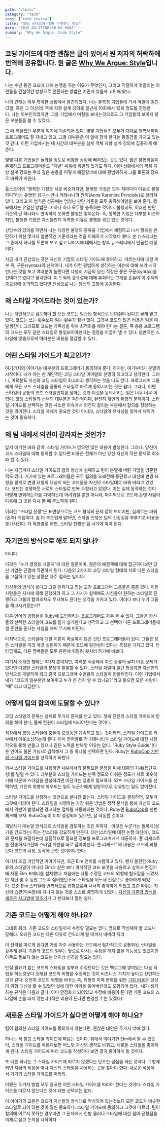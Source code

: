 ```yaml
---
path: "/tech/"
category: "tech"
tags: ["code review"]
title: "코딩 스타일에 대해 논쟁하는 이유"
date: "2018-08-15T00:00:00.000Z"
summary: "Why We Argue: Code Style"
---
```


코딩 가이드에 대한 괜찮은 글이 있어서 원 저자의 허락하에 번역해 공유합니다. 원 글은 [Why We Argue: Style](https://www.sandimetz.com/blog/2017/6/1/why-we-argue-style)입니다.
----
나는 수년 동안 코드에 대해 논쟁을 하는 이유가 무엇인지, 그리고 격렬하게 엇갈리는 의견들을 건설적인 방향으로 전환하는 방법은 어떤게 있을까 고민해 왔다.

나의 견해는 매우 특이한 상황에서 발견되었다. 나는 불특정 기업들에 가서 며칠에 걸친(3일, 혹은 그 이상의) 객체 지향 설계 강의를 일년에 10회에서 12회 정도를 진행한다. 나는 외부인이었지만, 그들 기업에서 며칠을 보내는것으로도 그 기업들의 보이지 않은 부분들을 볼 수 있었다.

그 때 깨달았던 부분이 여기에 기술되어 있다. 몇몇 기업들은 모두가 대체로 행복해하며 프로그래머도 잘 지내고 있고, 그들 대부분은 이 일에 함께 한다는 동질감을 가지고 있는것 같다. 이런 기업에서는 내 시간의 대부분을 실제 객체 지향 설계 강의에 집중하게 해 준다.

몇몇 다른 기업들은 놀라울 정도로 비참한 상황에 빠져있는 곳도 있다. 많은 불협화음이 존재하고 프로그래머들도 "파벌" 싸움에 휘말려 있기도 하다. 이런 상황에서의 객체 지향 설계 강의는 뿌리 깊은 충돌을 어떻게 해결할까에 대해 광범위하게 그룹 토론의 장으로 바뀌어 버린다.

톨스토이의 “행복한 가정은 서로 비슷하지만, 불행한 가정은 모두 저마다의 이유로 불행하다”라는 유명한 성구는 안나 카레니나의 원칙(Anna Karenina Principle)로 알려져 있다. 그리고 이 법칙은 성공에는 엄청난 판단 기준을 모두 충족해야함을 보여 준다. 행복해지는 유일한 방법은 그 하나 하나 모두를 충족하는 것이다. 불행히도, 이러한 판단 기준의 단 하나라도 만족하지 못하면 불행은 찾아온다. 즉, 행복한 기업은 대부분 비슷하지만, 불행한 기업은 자신들만의 독특한 이유로 불행을 겪고 있는 것이다.

상당수의 강의를 하면서 나는 다양한 불행의 종류를 기업에서 체험하고 나서 행복을 판단하기 위한 몇가지 일반적인 기준이라는 것을 이해하기 시작했다 했다. 본 뉴스레터는 그 중에서 하나를 토론해 보고 싶고 나머지에 대해서는 향후 뉴스레터에서 언급할 예정이다.

지금 내가 관심있는 것은 자신의 기업의 스타일 가이드에 동의하고  따르는지에 대한 여부 즉, 구문(syntax)의 선택이다. 내가 이런 평범하게 생각하는 이슈에 대해 쓰기 시작한다는 것을 보고 여러분이 놀란다면 다행히 지금의 당신 직장은 좋은 구문(syntax)을 선택하고 있다고 생각한다. 이 토픽의 중요성에 대해 후회하듯 고개를 흔들며 이 주제의 중요성에 동의하고 있다면 진심으로 나는 당신의 고통에 공감한다.

## 왜 스타일 가이드라는 것이 있는가?

나는 개인적으로 검토해야 할 모든 코드는 일관된 형식으로 보여줘야 된다고 굳게 믿고 있다. 코드는 쓰는 횟수보다 읽는 횟수가 훨씬 많다. 그래서 코드의 많은 비용은 읽을 때 발생한다. 그러므로 코드는 가독성을 위해 최적화를 해야 한다는 결론, 즉 응용 프로그램의 코드는 모두 같은 스타일로 통일되어야한다는 결정을 이끌어 낼 수 있다. 일반적인 스타일에 맞춤으로써 여러분은 비용을 절감할 수 있다.

## 어떤 스타일 가이드가 최고인가?

여기까지의 이야기는 대부분의 프로그래머가 동의하여 준다. 하지만, 여기부터가 분열의 시작이다. 내가 아는 한 개인적인 코딩 스타일 이야말로 분명히 최고라고 생각한다. 그러나, 여로분도 자신의 코딩 스타일이 최고라고 생각하는 것을 나도 안다. 프로그래머 그룹에게 모든 코드 스타일을 공통의 스타일로 따르게 동의시키는 것은 쉽다. 그러나, 어떤 스타일이 공통의 코드 스타일인지를 정하는 것과 이것을 동의시키는 일은 너무 너무 어렵다.
코딩  스타일의 선택의 대부분은 독단적이며, 완전히 개인의 취향의 문제이다. 스타일 가이드를 선택하는 것은 사소한 이슈에서 의견이 갈리는 부분에서 합의를 형성하는 것을 의미한다. 스타일 자체가 중요한 것이 아니라, 스타일의 유사성을 찾아서 채워가는 것이 중요하다.

## 왜 팀 내에서 의견이 갈라지는 것인가?

앞서 얘기한 바와 같이, 스타일 가이드가 없으면 많은 비용이 발생한다. 그러나, 당신이 코드 스타일에 대해 동의할 수 없다면 비용은 전체가 아닌 당신 자신의 작은 문제로 최소화 할 수 있다.

나는 지금까지 스타일 가이드의 합의 형성에 실패하고 팀이 분열해 버린 기업을 방문한 적도 있다. 거기에 있는 프로그래머들은 구두 협의를 오래전에 중단했고 대신에 변경 요청을 핑계로 변경 요청의 대상이 되는 코드들을 자신의 스타일대로 바꿔 버리고 있었다. 코드는 경쟁하듯 서로의 스타일로 반복 수정되고 있었다. 이는 실제 동작하는 것이 어떻게 변화하는가를 파악하는데 어려워질 뿐만 아니라, 마지막으로 코드에 손댄 사람이 다음에 그 곳을 다시 볼 때 분노하게 된다.

이러한 “스타일 전쟁”은 표면상으로는 코드 형식의 문제 같이 보이지만, 실제로는 파워(권력) 게임이다. 좀 더 부드럽게 말하면, 스타일 전쟁은 팀의 긴장감을 부추기고 비용을 증가시킨다. 더 독한말로 하면, 스타일 전쟁은 팀 사기에 독이 된다.

## 자기만의 방식으로 해도 되지 않나?

아니다.

이것은 "누가 결정을 내릴지”에 대한 질문이며, 질문의 해결책에 대해 접근하다보면 당신 기업은 균열에 직면하게 된다. 다음의 3가지의 코딩 스타일 형태의 서로 다른 스타일을 고집하고 있는 상황은 자주 접하는 일이다.

자신들의 방식이 옳다고 그럴 만하다고 믿는 고참 프로그래머 그룹들은 종종 있다. 이런 사람들은 지시에 의해 진행하려 하고 그 지시가 실패해도 자신들이 원하는 스타일로 진행하고 그룹의 합의조차도 무시해도 된다는 생각을 가지고 있다. 이러다 보니 누가 그들을 해고시키겠는가?

다른 언어의 경험들을  Ruby에 도입하려는 프로그래머도 자주 볼 수 있다. 그들은 자신들의 선택한 스타일이 코드를 알기 쉽게한다고 생각하고 그 선택이 다른 프로그래머들에겐 혼란을 준다는 사실을 애써 무시해 버린다.

마지막으로, 스타일에 대한 지론이 확실하지 않은 신인 프로그래머들이 있다. 그들은 모든 스타일을 이것 저것 실험하기 때문에 코드에 일관성이 없다는 특징을 가지고 있다. 안타깝게도, 다른 멤버들은 모두 혼란에 휘말려 뒷처리 하기에 바쁘다.

여기서 소개한 형태는 3가지 뿐이지만, 여러분 직장에서 이런 종류의 골치 아픈 문제가 있다면 다양한 스타일의 분쟁이 발발할 수 있다. 스타일 파벌이 일단 형성되면 자신만의 방식으로 개발하게 되고 결국 프로그래머 수만큼의 스타일이 만들어진다. 이런 기업에서 내가 "코드의 일부분만 보여주고 누가 쓴 건지 알 수 있나요?"라고 물으면 모든 사람이 “예” 라고 대답한다.

## 어떻게 팀의 합의에 도달할 수 있나?

코딩 스타일의 문제는 실제로 두가지 문제를 안고 있다. 첫째 전원의 스타일 가이드에 합의를 해야 한다, 둘째 전원이 스타일에 따라야한다는 것이다.

직장에서 코딩 스타일에 충돌이 오랫동안 계속되고 있는 것이라면, 스타일 가이드를 외부에서  아웃소싱하는게 좋다. 이미 언어별로 각 커뮤니티가 스타일 가이드에 대한 시행착오를 통해 만들고 있으니 같은 노력을 반복할 이유는 없다. "Ruby Style Guide"(다른 언어도 물론 가능)로 검색해서 그 중 하나를 선택하면 된다. Ruby는 [RuboCop 기반의 스타일 가이드](https://github.com/rubocop-hq/ruby-style-guide)를 선택하기 바란다.

외부 스타일 가이드를 사용하면 내부에서의 불필요한 분쟁을 피해 대중의 지혜(집단지성)를 빌릴 수 있다. 대부분의 스타일 가이드는 만족 정도와 아쉬운 정도가 서로 비슷하기에 때문에 스타일을 완성하려면 어딘가는 절충이 필요하다. 외부 스타일 가이드를 선택하면, 개인의 취향에 좌우되는 일도 누군가에게 일방적으로 강요받는 일도 없어진다.

스타일 가이드를 선정하는 것만으로 끝나진 않는다. 스타일 가이드를 결정하면, 모두가 그것에 따라야 한다. 스타일을 시행하는 가장 쉬운 방법은 정적 분석을 통해 자신의 코드에서 위반이 발생되면 경고하는 절차를 자동화하는 것이다. Ruby면 [RuboCop](https://github.com/rubocop-hq/rubocop)을 한번 체크해 보자. RuboCop이 이미 설정되어 있으면, 잘 작동할 것이다.

개발자가 매뉴얼 방식으로 스타일을 검토하는 것은 피하자.  이것은 누군가는 들볶게(심기를 건드리는) 하는 잔소리를 강요하게 만든다. 대신(스타일에 대한 논쟁 대신에), 코드의 문제를 해결하는데 실질적으로 필요한 정보를 프로그래머에게 제공하자. 풀 리케스트를 전송하지기전에 스타일 위반을 바로 잡아야한다. 풀 리케스트의 내용은 코드의 외형보다 코드의 내용, 동작에 관한 것이어야 한다.

여기서 조금 개인적인 이야기지만, 최근 Elm 언어를 시험하고 있다. 왠지 불편한 Ruby 류의 스타일이 아니라 Elm과 같은 보다 의식적인 코드 포맷을 사용하고 싶어서 편집기에 자동 Elm 포매터를 설치했다. 처음에는 자동 수정된 코드의 외형에 혐오감을 느꼈지만 지난 몇 주 동안 그토록 싫어했던 Elm 스타일을 어느새 진심으로 좋아하게 되었다. 표준 Elm 스타일에 반복적으로 접함으로써 서서히 좋아하게 되었고 표준 따위는 자신의 습관(익숙함)에 지나지 않는 것을 스스로 증명하게 되었다. [자신의 기존의 방식을 새로운 사고법에 맞추기](https://www.goodreads.com/work/quotes/12342524-the-power-of-positive-deviance-how-unlikely-innovators-solve-the-world)가 그 반대보다 훨씬 쉽다.

## 기존 코드는 어떻게 해야 하나요?

그대로 둬라. 기존 코드의 스타일까지 수정할 필요는 없다. 앞으로 작성해야 할 코드나 잘해라. 오래된 코드는 다른 이유로 건드리게 될 때까지 내버려 둬라.

이 전략을 따르게 된다면 가장 자주 사용하는 코드에서 점차적으로 공통화된 스타일을 갖추게 된다. 기존의 코드의 일부는 앞으로 다시는 수정을 하지 않을 가능성도 있겠지만 아무도 돌보지 않는 코드는  더이상 신경쓸 필요는 없다.

만질 필요가 없는 코드의 스타일을 일부러 수정한다는 것은 백로그에 쌓여있는 다음 작업을 하는것보다 오래된 코드의 외형을 수정하는 것이 비즈니스 가치가 높다고 선언하는 것과 같다. 순전히 코드의 외형을 바꾸는 즉, 외형의 미적 변화를 위한 [기회 비용](https://en.wikipedia.org/wiki/Opportunity_cost)은 당신이 외형 대신에 할 수 있었던 것에 대한 이익을 잃어버린것도 포함되어 있다.  내가 생각하는 규칙은 다음과 같다. 이미 안정화가 되어있고 수정에 비용이 든다면 기존 코드의 스타일에 손을 대지 않는다 (적은 비용이 든다면 변경할 수는 있겠다).

## 새로운 스타일 가이드가 싫다면 어떻게 해야 하나요?

팀이 합의한 스타일 가이드를 동의하지 않는다면, 괜찮은 대안은 두가지 밖에 없다.

하나는 꾹 참고 스타일 가이드에 따르는 것이다. 위에서 이야기한 Elm에서 알 수 있듯이, 스타일 가이드를 따르다보면 어느덧 자신의 생각도 바뀌고, 새로운 스타일을 좋아하게 된다. 스타일 가이드에 따라 코드를 작성하다 보면 결국 좋아하게 될 것이다.

또 다른 하나는 그 스타일 가이드에 따르지 않겠다는 단호한 결심을 하는 것이다. 그렇게 되면 지금의 직장을 떠나 자신의 스타일을 사용하는 곳을 찾아야 한다. 새로운 직장에서 거기의 스타일 가이드를 따라라.

어쨌든 두가지 방법 모두 결국엔 어떤 스타일 가이드를 따라야 한다는 것이다. 스타일 가이드를 따르지 않는다는 것에 대한 선택지는 없다.

이 이야기의 교훈은 코드가 자신들의 방식대로 작성되어 있는것보다 모든 코드가 비슷한 스타일로 되어 있는 것이 훨씬 중요하다. 스타일 가이드에 동의하고 그것에 따르라. 팀이 합의에 이르지 못하는 경우라면 그 문제에서 한발 물러나 스타일에 대한 힘의 균형점을 의제로 삼고 논의를 시작하자.
